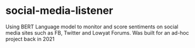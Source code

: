# social-media-listener

Using BERT Language model to monitor and score sentiments on social media sites such as FB, Twitter and Lowyat Forums. Was built for an ad-hoc project back in 2021
